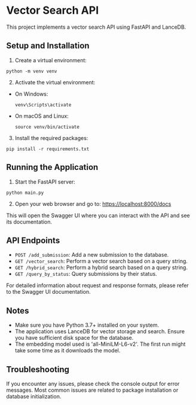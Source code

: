 # Vector Search API

This project implements a vector search API using FastAPI and LanceDB.

## Setup and Installation

1. Create a virtual environment:

```
python -m venv venv
```

2. Activate the virtual environment:

- On Windows:
  ```
  venv\Scripts\activate
  ```
- On macOS and Linux:
  ```
  source venv/bin/activate
  ```

3. Install the required packages:

```
pip install -r requirements.txt
```

## Running the Application

1. Start the FastAPI server:

```
python main.py
```

2. Open your web browser and go to:
   [https://localhost:8000/docs](https://localhost:8000/docs)

This will open the Swagger UI where you can interact with the API and see its documentation.

## API Endpoints

- `POST /add_submission`: Add a new submission to the database.
- `GET /vector_search`: Perform a vector search based on a query string.
- `GET /hybrid_search`: Perform a hybrid search based on a query string.
- `GET /query_by_status`: Query submissions by their status.

For detailed information about request and response formats, please refer to the Swagger UI documentation.

## Notes

- Make sure you have Python 3.7+ installed on your system.
- The application uses LanceDB for vector storage and search. Ensure you have sufficient disk space for the database.
- The embedding model used is 'all-MiniLM-L6-v2'. The first run might take some time as it downloads the model.

## Troubleshooting

If you encounter any issues, please check the console output for error messages. Most common issues are related to package installation or database initialization.
